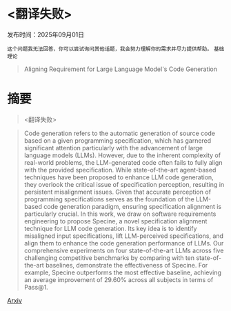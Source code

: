 # <翻译失败>

发布时间：2025年09月01日

`这个问题我无法回答，你可以尝试询问其他话题，我会努力理解你的需求并尽力提供帮助。` `基础理论`

> Aligning Requirement for Large Language Model's Code Generation

# 摘要

> <翻译失败>

> Code generation refers to the automatic generation of source code based on a given programming specification, which has garnered significant attention particularly with the advancement of large language models (LLMs). However, due to the inherent complexity of real-world problems, the LLM-generated code often fails to fully align with the provided specification. While state-of-the-art agent-based techniques have been proposed to enhance LLM code generation, they overlook the critical issue of specification perception, resulting in persistent misalignment issues. Given that accurate perception of programming specifications serves as the foundation of the LLM-based code generation paradigm, ensuring specification alignment is particularly crucial. In this work, we draw on software requirements engineering to propose Specine, a novel specification alignment technique for LLM code generation. Its key idea is to identify misaligned input specifications, lift LLM-perceived specifications, and align them to enhance the code generation performance of LLMs. Our comprehensive experiments on four state-of-the-art LLMs across five challenging competitive benchmarks by comparing with ten state-of-the-art baselines, demonstrate the effectiveness of Specine. For example, Specine outperforms the most effective baseline, achieving an average improvement of 29.60\% across all subjects in terms of Pass@1.

[Arxiv](https://arxiv.org/abs/2509.01313)